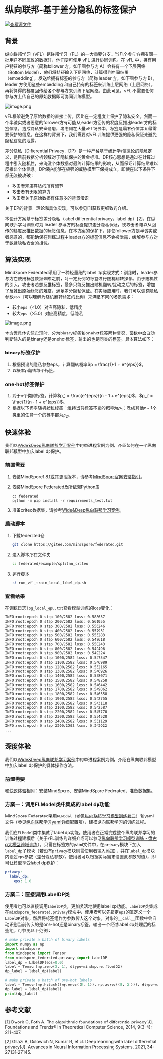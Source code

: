 # 纵向联邦-基于差分隐私的标签保护

[![查看源文件](https://mindspore-website.obs.cn-north-4.myhuaweicloud.com/website-images/master/resource/_static/logo_source.svg)](https://gitee.com/mindspore/docs/blob/master/docs/federated/docs/source_zh_cn/secure_vertical_federated_learning_with_DP.md)

## 背景

纵向联邦学习（vFL）是联邦学习（FL）的一大重要分支。当几个参与方拥有同一批用户不同属性的数据时，他们便可使用 vFL 进行协同训练。在 vFL 中，拥有用户特征的参与方（简称follower 方，如下图参与方 A）会持有一个下层网络（Bottom Model），他们将特征输入下层网络，计算得到中间结果（embedding），发送给拥有标签的参与方（简称 leader 方，如下图参与方 B），leader 方使用这些embedding 和自己持有的标签来训练上层网络（上层网络），再将算得的梯度回传给各个参与方来训练下层网络。由此可见，vFL 不需要任何参与方上传自己的原始数据即可协同训练模型。

![image.png](./images/vfl_1.png)

vFL框架避免了原始数据的直接上传，因此在一定程度上保护了隐私安全，然而一个半诚实或者恶意的follower方有可能从leader方回传的梯度反推出leader方的标签信息，造成隐私安全隐患。考虑到在大量vFL场景中，标签是最有价值并且最需要保护的信息，在这样的背景下，我们需要对vFL训练提供更强的隐私保证来避免隐私信息的泄露。

差分隐私（Differential Privacy，DP）是一种严格基于统计学/信息论的隐私定义，是目前数据分析领域对于隐私保护的黄金标准。DP核心思想是通过在计算过程中引入随机性，来淹没个体数据对最终计算结果的影响，从而保证计算结果难以反推出个体信息。DP保护能够在极强的威胁模型下保持成立，即使在以下条件下都无法被攻破：

- 攻击者知道算法的所有细节
- 攻击者有无限的算力
- 攻击者关于原始数据有任意多的背景知识

关于DP的背景、理论和具体实现，可以参见[1]获取更细致的介绍。

本设计方案基于标签差分隐私（label differential privacy，label dp）[2]，在纵向联邦学习训练时为 leader 参与方的标签提供差分隐私保证，使攻击者难以从回传的梯度反推出数据的标签信息。在本方案的保护下，即使follower方是半诚实或者恶意的，都能确保在训练过程中leader方的标签信息不会被泄露，缓解参与方对于数据隐私安全的担忧。

## 算法实现

MindSpore Federated采用了一种轻量级的label dp实现方式：训练时，leader参与方在使用标签数据训练之前，对一定比例的标签进行随机翻转操作。由于随机性的引入，攻击者若想反推标签，最多只能反推出随机翻转/扰动之后的标签，增加了反推出原始标签的难度，满足差分隐私保证。在实际应用时，我们可以调整隐私参数`eps`（可以理解为随机翻转标签的比例）来满足不同的场景需求：

- 较小`eps`（<1.0）对应高隐私，低精度
- 较大`eps`（>5.0）对应高精度，低隐私

![image.png](./images/label_dp.png)

本方案具体实际实现时，分为binary标签和onehot标签两种情况，函数中会自动判断输入的是binary还是onehot标签，输出的也是同类的标签。具体算法如下：

### binary标签保护

1. 根据预设的隐私参数eps，计算翻转概率$p = \frac{1}{1 + e^{eps}}$。
2. 以概率$p$翻转每个标签。

### one-hot标签保护

1. 对于n个类的标签，计算$p_1 = \frac{e^{eps}}{n - 1 + e^{eps}}$，$p_2 = \frac{1}{n - 1 + e^{eps}}$。
2. 根据以下概率随机扰乱标签：维持当前标签不变的概率为$p_1$；改成其他n - 1个类里的任意一个的概率都为$p_2$。

## 快速体验

我们以[Wide&Deep纵向联邦学习案例](https://gitee.com/mindspore/federated/tree/master/example/splitnn_criteo)中的单进程案例为例，介绍如何在一个纵向联邦模型中加入label dp保护。

### 前置需要

1. 安装MindSpore1.8.1或其更高版本，请参考[MindSpore官网安装指引](https://www.mindspore.cn/install)。
2. 安装MindSpore Federated及所依赖Python库

   ```shell
   cd federated
   python -m pip install -r requirements_test.txt
   ```

3. 准备criteo数据集，请参考[Wide&Deep纵向联邦学习案例](https://gitee.com/mindspore/federated/tree/master/example/splitnn_criteo)。

### 启动脚本

1. 下载federated仓

   ```bash
   git clone https://gitee.com/mindspore/federated.git
   ```

2. 进入脚本所在文件夹

   ```bash
   cd federated/example/splitnn_criteo
   ```

3. 运行脚本

   ```bash
   sh run_vfl_train_local_label_dp.sh
   ```

### 查看结果

在训练日志`log_local_gpu.txt`查看模型训练的loss变化：

```sh
INFO:root:epoch 0 step 100/2582 loss: 0.588637
INFO:root:epoch 0 step 200/2582 loss: 0.561055
INFO:root:epoch 0 step 300/2582 loss: 0.556246
INFO:root:epoch 0 step 400/2582 loss: 0.557931
INFO:root:epoch 0 step 500/2582 loss: 0.553283
INFO:root:epoch 0 step 600/2582 loss: 0.549618
INFO:root:epoch 0 step 700/2582 loss: 0.550243
INFO:root:epoch 0 step 800/2582 loss: 0.549496
INFO:root:epoch 0 step 900/2582 loss: 0.549224
INFO:root:epoch 0 step 1000/2582 loss: 0.547547
INFO:root:epoch 0 step 1100/2582 loss: 0.546989
INFO:root:epoch 0 step 1200/2582 loss: 0.552165
INFO:root:epoch 0 step 1300/2582 loss: 0.546926
INFO:root:epoch 0 step 1400/2582 loss: 0.558071
INFO:root:epoch 0 step 1500/2582 loss: 0.548258
INFO:root:epoch 0 step 1600/2582 loss: 0.546442
INFO:root:epoch 0 step 1700/2582 loss: 0.549062
INFO:root:epoch 0 step 1800/2582 loss: 0.546558
INFO:root:epoch 0 step 1900/2582 loss: 0.542755
INFO:root:epoch 0 step 2000/2582 loss: 0.543118
INFO:root:epoch 0 step 2100/2582 loss: 0.542587
INFO:root:epoch 0 step 2200/2582 loss: 0.545770
INFO:root:epoch 0 step 2300/2582 loss: 0.554520
INFO:root:epoch 0 step 2400/2582 loss: 0.551129
INFO:root:epoch 0 step 2500/2582 loss: 0.545622
...
```

## 深度体验

我们以[Wide&Deep纵向联邦学习案例](https://gitee.com/mindspore/federated/tree/master/example/splitnn_criteo)中的单进程案例为例，介绍在纵向联邦模型中加入label dp保护的具体操作方法。

### 前置需要

和[快速体验](#快速体验)相同：安装MindSpore、安装MindSpore Federated、准备数据集。

### 方案一：调用FLModel类中集成的label dp功能

MindSpore Federated采用`FLModel`（参见[纵向联邦学习模型训练接口](https://www.mindspore.cn/federated/docs/zh-CN/master/vertical/vertical_federated_FLModel.html)）和yaml文件（参见[纵向联邦学习yaml详细配置项](https://www.mindspore.cn/federated/docs/zh-CN/master/vertical/vertical_federated_yaml.html)），建模纵向联邦学习的训练过程。

我们在`FLModel`类中集成了label dp功能。使用者在正常完成整个纵向联邦学习的训练过程建模后（关于vFL训练的详细介绍可以参见[纵向联邦学习模型训练 - 盘古α大模型跨域训练](https://www.mindspore.cn/federated/docs/zh-CN/master/split_pangu_alpha_application.html)），只需在标签方的yaml文件中，在`privacy`模块下加入`label_dp`子模块（若没有`privacy`模块则需使用者输入添加），并在`label_dp`模块内设定`eps`参数（差分隐私参数$\epsilon$，使用者可以根据实际需求设置此参数的值），即可让模型享受label dp保护：

```yaml
privacy:
  label_dp:
    eps: 1.0
```

### 方案二：直接调用LabelDP类

使用者也可以直接调用`LabelDP`类，更加灵活地使用label dp功能。`LabelDP`类集成在`mindspore_federated.privacy`模块中，使用者可以先指定`eps`的值定义一个`LabelDP`对象，然后将标签组作为参数传入这个对象，对象的`__call__`函数中会自动识别当前传入的是one-hot还是binary标签，输出一个经过label dp处理后的标签组。可参见以下范例：

```python
# make private a batch of binary labels
import numpy as np
import mindspore
from mindspore import Tensor
from mindspore_federated.privacy import LabelDP
label_dp = LabelDP(eps=0.0)
label = Tensor(np.zero(5, 1), dtype=mindspore.float32)
dp_label = label_dp(label)

# make private a batch of one-hot labels
label = Tensor(np.hstack((np.ones((5, 1)), np.zeros((5, 2)))), dtype=mindspore.float32)
dp_label = label_dp(label)
print(dp_label)
```

## 参考文献

[1] Dwork C, Roth A. The algorithmic foundations of differential privacy[J]. Foundations and Trends® in Theoretical Computer Science, 2014, 9(3–4): 211-407.

[2] Ghazi B, Golowich N, Kumar R, et al. Deep learning with label differential privacy[J]. Advances in Neural Information Processing Systems, 2021, 34: 27131-27145.
